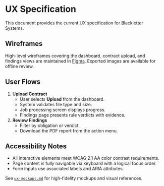 # UX Specification

This document provides the current UX specification for Blackletter Systems.

## Wireframes

High-level wireframes covering the dashboard, contract upload, and findings views are maintained in [Figma](https://www.figma.com/file/blackletter/ux-spec). Exported images are available for offline review.

## User Flows

1. **Upload Contract**
   - User selects **Upload** from the dashboard.
   - System validates file type and size.
   - Job processing screen displays progress.
   - Findings page presents rule verdicts with evidence.
2. **Review Findings**
   - Filter by obligation or verdict.
   - Download the PDF report from the action menu.

## Accessibility Notes

- All interactive elements meet WCAG 2.1 AA color contrast requirements.
- Page content is fully navigable via keyboard with a logical focus order.
- Form inputs use associated labels and ARIA attributes.

See [`ux-mockups.md`](./ux-mockups.md) for high-fidelity mockups and visual references.
